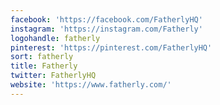 ```yaml
---
facebook: 'https://facebook.com/FatherlyHQ'
instagram: 'https://instagram.com/Fatherly'
logohandle: fatherly
pinterest: 'https://pinterest.com/FatherlyHQ'
sort: fatherly
title: Fatherly
twitter: FatherlyHQ
website: 'https://www.fatherly.com/'
---
```

